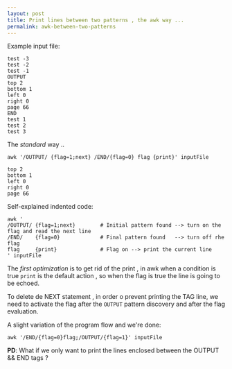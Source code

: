 ```yaml
---
layout: post
title: Print lines between two patterns , the awk way ...
permalink: awk-between-two-patterns
---
```


Example input file:

    test -3
    test -2
    test -1
    OUTPUT
    top 2
    bottom 1
    left 0
    right 0
    page 66
    END
    test 1
    test 2
    test 3

The *standard* way ..

    awk '/OUTPUT/ {flag=1;next} /END/{flag=0} flag {print}' inputFile

    top 2
    bottom 1
    left 0
    right 0
    page 66

Self-explained indented code:

    awk '
    /OUTPUT/ {flag=1;next}        # Initial pattern found --> turn on the flag and read the next line
    /END/    {flag=0}             # Final pattern found   --> turn off rhe flag
    flag     {print}              # Flag on --> print the current line
    ' inputFile


The *first optimization* is to get rid of the print , in awk when a condition is true `print` is the default action , so when the flag is true the line is going to be echoed.

To delete de NEXT statement , in order o prevent printing the TAG line,  we need to activate the flag after the `OUTPUT` pattern discovery and after the flag evaluation.

A slight variation of the program flow and we're done:


    awk '/END/{flag=0}flag;/OUTPUT/{flag=1}' inputFile

**PD**: What if we only want to print the lines enclosed between the OUTPUT && END tags ?
